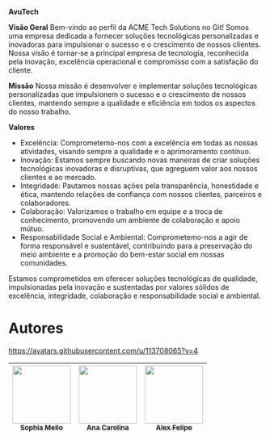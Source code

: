 ****AvuTech****

**Visão Geral**
Bem-vindo ao perfil da ACME Tech Solutions no Git! Somos uma empresa dedicada a fornecer soluções tecnológicas personalizadas e inovadoras para impulsionar o sucesso e o crescimento de nossos clientes. Nossa visão é tornar-se a principal empresa de tecnologia, reconhecida pela inovação, excelência operacional e compromisso com a satisfação do cliente.

**Missão**
Nossa missão é desenvolver e implementar soluções tecnológicas personalizadas que impulsionem o sucesso e o crescimento de nossos clientes, mantendo sempre a qualidade e eficiência em todos os aspectos do nosso trabalho.

**Valores**
* Excelência: Comprometemo-nos com a excelência em todas as nossas atividades, visando sempre a qualidade e o aprimoramento contínuo.
* Inovação: Estamos sempre buscando novas maneiras de criar soluções tecnológicas inovadoras e disruptivas, que agreguem valor aos nossos clientes e ao mercado.
* Integridade: Pautamos nossas ações pela transparência, honestidade e ética, mantendo relações de confiança com nossos clientes, parceiros e colaboradores.
* Colaboração: Valorizamos o trabalho em equipe e a troca de conhecimento, promovendo um ambiente de colaboração e apoio mútuo.
* Responsabilidade Social e Ambiental: Comprometemo-nos a agir de forma responsável e sustentável, contribuindo para a preservação do meio ambiente e a promoção do bem-estar social em nossas comunidades.
  
Estamos comprometidos em oferecer soluções tecnológicas de qualidade, impulsionadas pela inovação e sustentadas por valores sólidos de excelência, integridade, colaboração e responsabilidade social e ambiental.

# Autores
https://avatars.githubusercontent.com/u/113708065?v=4

| [<img loading="lazy" src="https://avatars.githubusercontent.com/u/113708065?v=4" width=115><br><sub>Sophia Mello</sub>](https://github.com/sophiamel) |  [<img loading="lazy" src="https://avatars.githubusercontent.com/u/30351153?v=4" width=115><br><sub>Ana Carolina</sub>](https://github.com/sasusy-) |  [<img loading="lazy" src="https://avatars.githubusercontent.com/u/8989346?v=4" width=115><br><sub>Alex Felipe</sub>](https://github.com/alexfelipe) |
| :---: | :---: | :---: |
